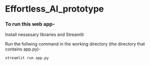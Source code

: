 # Effortless_AI_prototype
 
### To run this web app-
Install nessesary libraries and Streamlit

Run the follwing command in the working directory (the directory that contains app.py)-

`streamlit run app.py`

